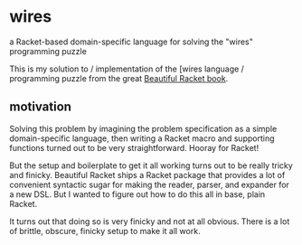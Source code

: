 # wires

a Racket-based domain-specific language for solving the "wires"
programming puzzle

This is my solution to / implementation of the [wires language /
programming puzzle from the great [Beautiful Racket
book](https://beautifulracket.com/wires/intro.html).

## motivation

Solving this problem by imagining the problem specification as a simple
domain-specific language, then writing a Racket macro and supporting
functions turned out to be very straightforward. Hooray for Racket!

But the setup and boilerplate to get it all working turns out to be
really tricky and finicky. Beautiful Racket ships a Racket package that
provides a lot of convenient syntactic sugar for making the reader,
parser, and expander for a new DSL. But I wanted to figure out how to do
this all in base, plain Racket.

It turns out that doing so is very finicky and not at all obvious.
There is a lot of brittle, obscure, finicky setup to make it all work.
